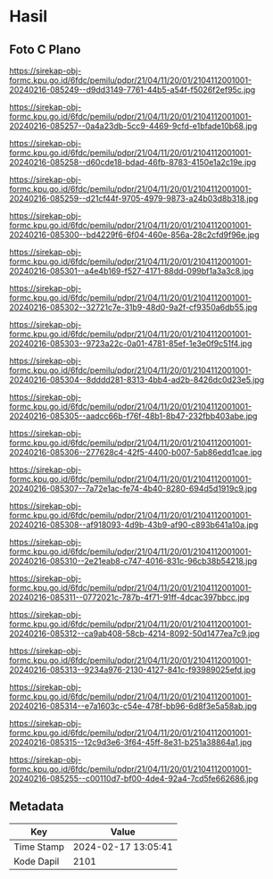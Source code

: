 # Hasil

## Foto C Plano

https://sirekap-obj-formc.kpu.go.id/6fdc/pemilu/pdpr/21/04/11/20/01/2104112001001-20240216-085249--d9dd3149-7761-44b5-a54f-f5026f2ef95c.jpg

https://sirekap-obj-formc.kpu.go.id/6fdc/pemilu/pdpr/21/04/11/20/01/2104112001001-20240216-085257--0a4a23db-5cc9-4469-9cfd-e1bfade10b68.jpg

https://sirekap-obj-formc.kpu.go.id/6fdc/pemilu/pdpr/21/04/11/20/01/2104112001001-20240216-085258--d60cde18-bdad-46fb-8783-4150e1a2c19e.jpg

https://sirekap-obj-formc.kpu.go.id/6fdc/pemilu/pdpr/21/04/11/20/01/2104112001001-20240216-085259--d21cf44f-9705-4979-9873-a24b03d8b318.jpg

https://sirekap-obj-formc.kpu.go.id/6fdc/pemilu/pdpr/21/04/11/20/01/2104112001001-20240216-085300--bd4229f6-6f04-460e-856a-28c2cfd9f96e.jpg

https://sirekap-obj-formc.kpu.go.id/6fdc/pemilu/pdpr/21/04/11/20/01/2104112001001-20240216-085301--a4e4b169-f527-4171-88dd-099bf1a3a3c8.jpg

https://sirekap-obj-formc.kpu.go.id/6fdc/pemilu/pdpr/21/04/11/20/01/2104112001001-20240216-085302--32721c7e-31b9-48d0-9a2f-cf9350a6db55.jpg

https://sirekap-obj-formc.kpu.go.id/6fdc/pemilu/pdpr/21/04/11/20/01/2104112001001-20240216-085303--9723a22c-0a01-4781-85ef-1e3e0f9c51f4.jpg

https://sirekap-obj-formc.kpu.go.id/6fdc/pemilu/pdpr/21/04/11/20/01/2104112001001-20240216-085304--8dddd281-8313-4bb4-ad2b-8426dc0d23e5.jpg

https://sirekap-obj-formc.kpu.go.id/6fdc/pemilu/pdpr/21/04/11/20/01/2104112001001-20240216-085305--aadcc66b-f76f-48b1-8b47-232fbb403abe.jpg

https://sirekap-obj-formc.kpu.go.id/6fdc/pemilu/pdpr/21/04/11/20/01/2104112001001-20240216-085306--277628c4-42f5-4400-b007-5ab86edd1cae.jpg

https://sirekap-obj-formc.kpu.go.id/6fdc/pemilu/pdpr/21/04/11/20/01/2104112001001-20240216-085307--7a72e1ac-fe74-4b40-8280-694d5d1919c9.jpg

https://sirekap-obj-formc.kpu.go.id/6fdc/pemilu/pdpr/21/04/11/20/01/2104112001001-20240216-085308--af918093-4d9b-43b9-af90-c893b641a10a.jpg

https://sirekap-obj-formc.kpu.go.id/6fdc/pemilu/pdpr/21/04/11/20/01/2104112001001-20240216-085310--2e21eab8-c747-4016-831c-96cb38b54218.jpg

https://sirekap-obj-formc.kpu.go.id/6fdc/pemilu/pdpr/21/04/11/20/01/2104112001001-20240216-085311--0772021c-787b-4f71-91ff-4dcac397bbcc.jpg

https://sirekap-obj-formc.kpu.go.id/6fdc/pemilu/pdpr/21/04/11/20/01/2104112001001-20240216-085312--ca9ab408-58cb-4214-8092-50d1477ea7c9.jpg

https://sirekap-obj-formc.kpu.go.id/6fdc/pemilu/pdpr/21/04/11/20/01/2104112001001-20240216-085313--9234a976-2130-4127-841c-f93989025efd.jpg

https://sirekap-obj-formc.kpu.go.id/6fdc/pemilu/pdpr/21/04/11/20/01/2104112001001-20240216-085314--e7a1603c-c54e-478f-bb96-6d8f3e5a58ab.jpg

https://sirekap-obj-formc.kpu.go.id/6fdc/pemilu/pdpr/21/04/11/20/01/2104112001001-20240216-085315--12c9d3e6-3f64-45ff-8e31-b251a38864a1.jpg

https://sirekap-obj-formc.kpu.go.id/6fdc/pemilu/pdpr/21/04/11/20/01/2104112001001-20240216-085255--c00110d7-bf00-4de4-92a4-7cd5fe662686.jpg


## Metadata

| Key        | Value               |
| ---------- | ------------------- |
| Time Stamp | 2024-02-17 13:05:41 |
| Kode Dapil | 2101                |



